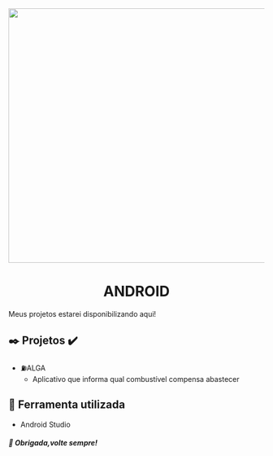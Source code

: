 <div align="center">
<img src="https://user-images.githubusercontent.com/71513260/151648758-ff040416-e554-4311-aa01-aaf090964b6d.png" width="700" height="500"/>
</div>
 
<h1 align="center"> ANDROID</h1>
Meus projetos estarei disponibilizando aqui!

## ✒️ Projetos ✔️  

- :fuelpump:ALGA
  - Aplicativo que informa qual combustível compensa abastecer


## :wrench: Ferramenta utilizada
 - Android Studio
##### 🦅 Obrigada,volte sempre!
